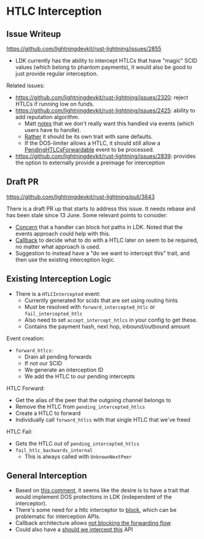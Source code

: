 # HTLC Interception

## Issue Writeup

https://github.com/lightningdevkit/rust-lightning/issues/2855

- LDK currently has the ability to intercept HTLCs that have "magic"
  SCID values (which belong to phantom payments), it would also
  be good to just provide regular interception.

Related issues:
- https://github.com/lightningdevkit/rust-lightning/issues/2320: reject
  HTLCs if running low on funds.
- https://github.com/lightningdevkit/rust-lightning/issues/2425: ability
  to add reputation algorithm.
  - Matt [notes](https://github.com/lightningdevkit/rust-lightning/issues/2425#issuecomment-1639046677)
    that we don't really want this handled via events (which users
    have to handle).
  - [Rather](https://github.com/lightningdevkit/rust-lightning/issues/2425#issuecomment-1648757397)
    it should be its own trait with sane defaults.
  - If the DOS-limiter allows a HTLC, it should still allow a
    [PendingHTLCsForwardable](https://github.com/lightningdevkit/rust-lightning/issues/2425#issuecomment-1684225186) event to be processed.
- https://github.com/lightningdevkit/rust-lightning/issues/2839:
  provides the option to externally provide a preimage for interception

## Draft PR

https://github.com/lightningdevkit/rust-lightning/pull/3843

There is a draft PR up that starts to address this issue. It needs
rebase and has been stale since 13 June. Some relevant points to
consider:
- [Concern](https://github.com/lightningdevkit/rust-lightning/pull/3843#issuecomment-2967983465)
  that a handler can block hot paths in LDK. Noted that the events
  approach could help with this.
- [Callback](https://github.com/lightningdevkit/rust-lightning/pull/3843#pullrequestreview-2924773696)
  to decide what to do with a HTLC later on seem to be required, no
  matter what approach is used.
- Suggestion to instead have a "do we want to intercept this"
  trait, and then use the existing interception logic.

## Existing Interception Logic

- There is a `HTLCIntercepted` event:
  - Currently generated for scids that are set using routing hints
  - Must be resolved with `forward_intercepted_htlc` or
    `fail_intercepted_htlc`
  - Also need to set `accept_intercept_htlcs` in your config to get
    these.
  - Contains the payment hash, next hop, inbound/outbound amount

Event creation:
- `forward_htlcs`:
  - Drain all pending forwards
  - If not our SCID 
  - We generate an interception ID
  - We add the HTLC to our pending intercepts

HTLC Forward:
- Get the alias of the peer that the outgoing channel belongs to
- Remove the HTLC from `pending_intercepted_htlcs`
- Create a HTLC to forward
- Individually call `forward_htlcs` with that single HTLC that we've
  freed

HTLC Fail:
- Gets the HTLC out of `pending_intercepted_htlcs`
- `fail_htlc_backwards_internal`
  - This is always called with `UnknownNextPeer`

## General Interception

- Based on [this comment](https://github.com/lightningdevkit/rust-lightning/issues/2425#issuecomment-1684225186), it seems like the desire is to have a trait that would
implement DOS protections in LDK (independent of the interceptor).
- There's some need for a htlc interceptor to [block](https://github.com/lightningdevkit/rust-lightning/pull/3843#issuecomment-2963076191), which can be problematic for
  interception APIs.
- Callback architecture allows [not blocking the forwarding flow](https://github.com/lightningdevkit/rust-lightning/pull/3843#issuecomment-2969244910).
- Could also have a [should we intercept this](https://github.com/lightningdevkit/rust-lightning/pull/3843#pullrequestreview-2924773696) API
